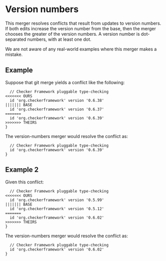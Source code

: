 # Version numbers

This merger resolves conflicts that result from updates to version numbers.
If both edits increase the version number from the base, then the merger
chooses the greater of the version numbers.
A version number is dot-separated numbers, with at least one dot.

We are not aware of any real-world examples where this merger makes a mistake.

## Example

Suppose that git merge yields a conflict like the following:

```
  // Checker Framework pluggable type-checking
<<<<<<< OURS
  id 'org.checkerframework' version '0.6.38'
||||||| BASE
  id 'org.checkerframework' version '0.6.37'
=======
  id 'org.checkerframework' version '0.6.39'
>>>>>>> THEIRS
}
```

The version-numbers merger would resolve the conflict as:

```
  // Checker Framework pluggable type-checking
  id 'org.checkerframework' version '0.6.39'
}
```

## Example 2

Given this conflict:

```
  // Checker Framework pluggable type-checking
<<<<<<< OURS
  id 'org.checkerframework' version '0.5.99'
||||||| BASE
  id 'org.checkerframework' version '0.5.12'
=======
  id 'org.checkerframework' version '0.6.02'
>>>>>>> THEIRS
}
```

The version-numbers merger would resolve the conflict as:

```
  // Checker Framework pluggable type-checking
  id 'org.checkerframework' version '0.6.02'
}
```
